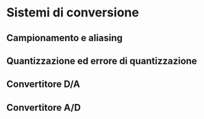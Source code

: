 # Sistemi di conversione
## Campionamento e aliasing
## Quantizzazione ed errore di quantizzazione
## Convertitore D/A
## Convertitore A/D
